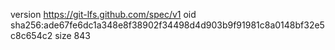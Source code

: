 version https://git-lfs.github.com/spec/v1
oid sha256:ade67fe6dc1a348e8f38902f34498d4d903b9f91981c8a0148bf32e5c8c654c2
size 843
